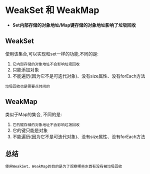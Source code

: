 # WeakSet 和 WeakMap

- **Set内部存储的对象地址/Map键存储的对象地址影响了垃圾回收**

## WeakSet

使用该集合,可以实现和set一样的功能,不同的是:

1. `它内部存储的对象地址不会影响垃圾回收`
2. 只能添加对象
3. 不能遍历(因为它不是可迭代对象)、没有size属性、没有forEach方法

`垃圾回收也是需要点时间的`

## WeakMap

类似于Map的集合, 不同的是:

1. `它的键存储的对象地址不会影响垃圾回收`
2. 它的键只能是对象
3. 不能遍历(因为它不是可迭代对象)、没有size属性、没有forEach方法

## 总结

`使用WeakSet、WeakMap的目的是为了观察哪些东西有没有被垃圾回收`